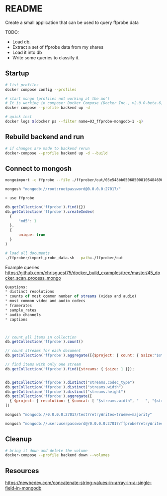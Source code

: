 # README

Create a small application that can be used to query ffprobe data

TODO:

* Load db.
* Extract a set of ffprobe data from my shares
* Load it into db
* Write some queries to classify it.  

## Startup

```sh
# list profiles
docker compose config --profiles               

# start mongo (profiles not working at the mo')
# It is working in compose: Docker Compose (Docker Inc., v2.0.0-beta.6) - Docker Desktop 3.5.2
docker compose --profile backend up -d 

# quick test
docker logs $(docker ps --filter name=03_ffprobe-mongodb-1 -q)
```

## Rebuild backend and run

```sh
# if changes are made to backend rerun
docker-compose --profile backend up -d --build
```

## Connect to mongosh

```sh
mongoimport -c ffprobe --file ./ffprober/out/03e548bb050685008105484690c578d2.json "mongodb://root:rootpassword@0.0.0.0:27017/ffprobe" --authenticationDatabase admin

mongosh "mongodb://root:rootpassword@0.0.0.0:27017/"

> use ffprobe
```

```js
db.getCollection('ffprobe').find({})
db.getCollection('ffprobe').createIndex(
  {
      "md5": 1
  },
  {
      unique: true
  }
)
```

```sh
# load all documents
./ffprober/import_probe_data.sh --path=./ffprober/out      
```


Example queries https://github.com/chrisguest75/docker_build_examples/tree/master/45_docker_scan_process_mongo

```js
Questions:
* distinct resolutions
* counts of most common number of streams (video and audio)
* most common video and audio codecs
* framerates 
* sample_rates 
* audio channels
* captions



// count all items in collection
db.getCollection('ffprobe').count()

// count streams for each document
db.getCollection('ffprobe').aggregate([{$project: { count: { $size:"$streams" }}}])

// find items with only one stream
db.getCollection('ffprobe').find({streams: { $size: 1 }});


db.getCollection('ffprobe').distinct("streams.codec_type")
db.getCollection('ffprobe').distinct("streams.width")
db.getCollection('ffprobe').distinct("streams.height")
db.getCollection('ffprobe').aggregate([
  { $project: { resolution: { $concat: [ "$streams.width", " - ", "$streams.height" ] } } }
])
```







```sh
mongosh "mongodb://0.0.0.0:27017/test?retryWrites=true&w=majority" 

mongosh "mongodb://user:userpassword@/0.0.0.0:27017/ffprobe?retryWrites=true&w=majority"
```

## Cleanup

```sh
# bring it down and delete the volume
docker-compose --profile backend down --volumes
```

## Resources
https://newbedev.com/concatenate-string-values-in-array-in-a-single-field-in-mongodb